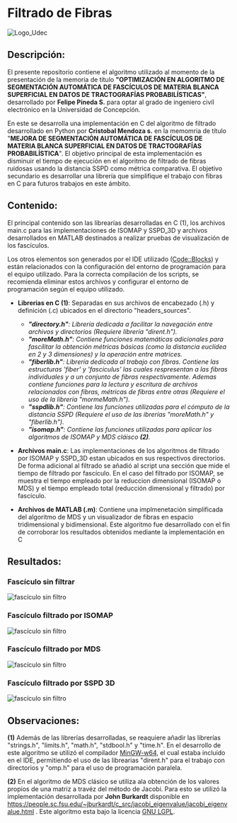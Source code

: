 # Filtrado de Fibras

![Logo_Udec](images/Logo%20UdeC.png)

## Descripción:
El presente repositorio contiene el algoritmo utilizado al momento de la presentación de la memoria de título **"OPTIMIZACIÓN EN ALGORITMO DE SEGMENTACIÓN AUTOMÁTICA DE FASCÍCULOS DE MATERIA BLANCA SUPERFICIAL EN DATOS DE TRACTOGRAFÍAS PROBABILÍSTICAS"**, desarrollado por **Felipe Pineda S.** para optar al grado de ingeniero civíl electrónico en la Universidad de Concepción.

En este se desarrolla una implementación en C del algoritmo de filtrado desarrollado en Python por **Cristobal Mendoza s.** en la memomria de título "**MEJORA DE SEGMENTACIÓN AUTOMÁTICA DE FASCÍCULOS DE MATERIA BLANCA SUPERFICIAL EN DATOS DE TRACTOGRAFÍAS PROBABILÍSTICA**". El objetivo principal de esta implementación es disminuir el tiempo de ejecución en el algoritmo de filtrado de fibras ruidosas usando la distancia SSPD como métrica comparativa. El objetivo secundario es desarrollar una librería que simplifique el trabajo con fibras en C para futuros trabajos en este ámbito.

## Contenido:
El principal contenido son las librearías desarrolladas en C (1), los archivos main.c para las implementaciones de ISOMAP y SSPD_3D y archivos desarrollados en MATLAB destinados a realizar pruebas de visualización de los fascículos.

Los otros elementos son generados por el IDE utilizado ([Code::Blocks](https://www.codeblocks.org/)) y están relacionados con la configuración del entorno de programación para el equipo utilizado. Para la correcta compilación de los scripts, se recomienda eliminar estos archivos y configurar el entorno de programación según el equipo utilizado. 

- **Librerias en C (1)**: Separadas en sus archivos de encabezado (.h) y definición (.c) ubicados en el directorio "headers_sources".
   - _**"directory.h"**: Librería dedicada a facilitar la navegación entre archivos y directorios (Requiere librería "dirent.h")._
   - _**"moreMath.h"**: Contiene funciones matemáticas adicionales para fascílitar la obtención métricas básicas (como la distancia euclídea en 2 y 3 dimensiones) y la operación entre matrices._
   - _**"fiberlib.h"**: Librería dedicada al trabajo con fibras. Contiene las estructuras 'fiber' y 'fasciculus' las cuales respresentan a las fibras individuales y a un conjunto de fibras respectivamente. Ademas contiene funciones para la lectura y escritura de archivos relacionados con fibras, métricas de fibras entre otras (Requiere el uso de la librería "mormeMath.h")._
   - _**"sspdlib.h"**: Contiene las funciones utilizadas para el cómputo de la distancia SSPD (Requiere el uso de las ibrerías "moreMath.h" y "fiberlib.h")._
   - _**"isomap.h"**: Contiene las funciones utilizadas para aplicar los algoritmos de ISOMAP y MDS cláisco **(2)**._

- **Archivos main.c**: Las implementaciones de los algoritmos de filtrado por ISOMAP y SSPD_3D estan ubicados en sus respectivos directorios. De forma adicional al filtrado se añadió al script una sección que mide el tiempo de filtrado por fascículo. En el caso del filtrado por ISOMAP, se muestra el tiempo empleado por la reduccion dimensional (ISOMAP o MDS) y el tiempo empleado total (reducción dimensional y filtrado) por fascículo.

- **Archivos de MATLAB (.m)**: Contiene una implmenetación simplificada del algoritmo de MDS y un visualizador de fibras en espacio tridimensional y bidimensional. Este algoritmo fue desarrollado con el fin de corroborar los resultados obtenidos mediante la implementación en C

## Resultados:

### Fascículo sin filtrar
![fascículo sin filtro](images/fasic_sin_filtro.png)

### Fascículo filtrado por ISOMAP
![fascículo sin filtro](images/fasic_ISOMAP.png)

### Fascículo filtrado por MDS
![fascículo sin filtro](images/fasic_MDS.png)

### Fascículo filtrado por SSPD 3D
![fascículo sin filtro](images/fasic_SSPD.png)

## Observaciones:

 **(1)** Además de las librerías desarrolladas, se reaquiere añadir las librerías "strings.h", "limits.h", "math.h", "stdbool.h" y "time.h". En el desarrollo de este algoritmo se utilizó el compilador [MinGW-w64](https://www.mingw-w64.org/), el cual estaba incluído en el IDE, permitiendo el uso de las librearias "dirent.h" para el trabajo con directorios y "omp.h" para el uso de programación paralela.
    
 **(2)** En el algoritmo de MDS clásico se utiliza ala obtención de los valores propios de una matriz a travéz del método de Jacobi. Para esto se utilizó la implementación desarrollada por **John Burkardt** disponible en https://people.sc.fsu.edu/~jburkardt/c_src/jacobi_eigenvalue/jacobi_eigenvalue.html . Este algoritmo esta bajo la licencia [GNU LGPL](https://www.gnu.org/licenses/lgpl-3.0.en.html).
